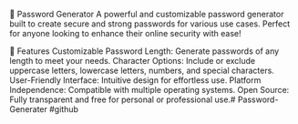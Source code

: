 🔐 Password Generator
A powerful and customizable password generator built to create secure and strong passwords for various use cases. Perfect for anyone looking to enhance their online security with ease!

🌟 Features
Customizable Password Length: Generate passwords of any length to meet your needs.
Character Options: Include or exclude uppercase letters, lowercase letters, numbers, and special characters.
User-Friendly Interface: Intuitive design for effortless use.
Platform Independence: Compatible with multiple operating systems.
Open Source: Fully transparent and free for personal or professional use.# Password-Generater #github
